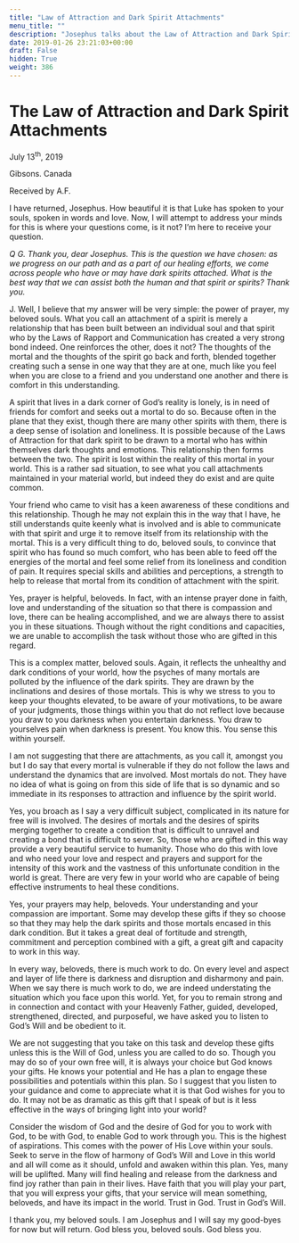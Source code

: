 ```yaml
---
title: "Law of Attraction and Dark Spirit Attachments"
menu_title: ""
description: "Josephus talks about the Law of Attraction and Dark Spirit Attachments"
date: 2019-01-26 23:21:03+00:00
draft: False
hidden: True
weight: 386
---
```

# The Law of Attraction and Dark Spirit Attachments

July 13<sup>th</sup>, 2019

Gibsons. Canada

Received by A.F.

I have returned, Josephus. How beautiful it is that Luke has spoken to your souls, spoken in words and love. Now, I will attempt to address your minds for this is where your questions come, is it not? I’m here to receive your question.

*Q G. Thank you, dear Josephus. This is the question we have chosen: as we progress on our path and as a part of our healing efforts, we come across people who have or may have dark spirits attached. What is the best way that we can assist both the human and that spirit or spirits? Thank you.*

J. Well, I believe that my answer will be very simple: the power of prayer, my beloved souls. What you call an attachment of a spirit is merely a relationship that has been built between an individual soul and that spirit who by the Laws of Rapport and Communication has created a very strong bond indeed. One reinforces the other, does it not? The thoughts of the mortal and the thoughts of the spirit go back and forth, blended together creating such a sense in one way that they are at one, much like you feel when you are close to a friend and you understand one another and there is comfort in this understanding. 

A spirit that lives in a dark corner of God’s reality is lonely, is in need of friends for comfort and seeks out a mortal to do so. Because often in the plane that they exist, though there are many other spirits with them, there is a deep sense of isolation and loneliness. It is possible because of the Laws of Attraction for that dark spirit to be drawn to a mortal who has within themselves dark thoughts and emotions. This relationship then forms between the two. The spirit is lost within the reality of this mortal in your world. This is a rather sad situation, to see what you call attachments maintained in your material world, but indeed they do exist and are quite common.

Your friend who came to visit has a keen awareness of these conditions and this relationship. Though he may not explain this in the way that I have, he still understands quite keenly what is involved and is able to communicate with that spirit and urge it to remove itself from its relationship with the mortal. This is a very difficult thing to do, beloved souls, to convince that spirit who has found so much comfort, who has been able to feed off the energies of the mortal and feel some relief from its loneliness and condition of pain. It requires special skills and abilities and perceptions, a strength to help to release that mortal from its condition of attachment with the spirit.

Yes, prayer is helpful, beloveds. In fact, with an intense prayer done in faith, love and understanding of the situation so that there is compassion and love, there can be healing accomplished, and we are always there to assist you in these situations. Though without the right conditions and capacities, we are unable to accomplish the task without those who are gifted in this regard. 

This is a complex matter, beloved souls. Again, it reflects the unhealthy and dark conditions of your world, how the psyches of many mortals are polluted by the influence of the dark spirits. They are drawn by the inclinations and desires of those mortals. This is why we stress to you to keep your thoughts elevated, to be aware of your motivations, to be aware of your judgments, those things within you that do not reflect love because you draw to you darkness when you entertain darkness. You draw to yourselves pain when darkness is present. You know this. You sense this within yourself.

I am not suggesting that there are attachments, as you call it, amongst you but I do say that every mortal is vulnerable if they do not follow the laws and understand the dynamics that are involved. Most mortals do not. They have no idea of what is going on from this side of life that is so dynamic and so immediate in its responses to attraction and influence by the spirit world.

Yes, you broach as I say a very difficult subject, complicated in its nature for free will is involved. The desires of mortals and the desires of spirits merging together to create a condition that is difficult to unravel and creating a bond that is difficult to sever. So, those who are gifted in this way provide a very beautiful service to humanity. Those who do this with love and who need your love and respect and prayers and support for the intensity of this work and the vastness of this unfortunate condition in the world is great. There are very few in your world who are capable of being effective instruments to heal these conditions. 

Yes, your prayers may help, beloveds. Your understanding and your compassion are important. Some may develop these gifts if they so choose so that they may help the dark spirits and those mortals encased in this dark condition. But it takes a great deal of fortitude and strength, commitment and perception combined with a gift, a great gift and capacity to work in this way. 

In every way, beloveds, there is much work to do. On every level and aspect and layer of life there is darkness and disruption and disharmony and pain. When we say there is much work to do, we are indeed understating the situation which you face upon this world. Yet, for you to remain strong and in connection and contact with your Heavenly Father, guided, developed, strengthened, directed, and purposeful, we have asked you to listen to God’s Will and be obedient to it.

We are not suggesting that you take on this task and develop these gifts unless this is the Will of God, unless you are called to do so. Though you may do so of your own free will, it is always your choice but God knows your gifts. He knows your potential and He has a plan to engage these possibilities and potentials within this plan. So I suggest that you listen to your guidance and come to appreciate what it is that God wishes for you to do. It may not be as dramatic as this gift that I speak of but is it less effective in the ways of bringing light into your world? 

Consider the wisdom of God and the desire of God for you to work with God, to be with God, to enable God to work through you. This is the highest of aspirations. This comes with the power of His Love within your souls. Seek to serve in the flow of harmony of God’s Will and Love in this world and all will come as it should, unfold and awaken within this plan. Yes, many will be uplifted. Many will find healing and release from the darkness and find joy rather than pain in their lives. Have faith that you will play your part, that you will express your gifts, that your service will mean something, beloveds, and have its impact in the world. Trust in God. Trust in God’s Will.

I thank you, my beloved souls. I am Josephus and I will say my good-byes for now but will return. God bless you, beloved souls. God bless you.